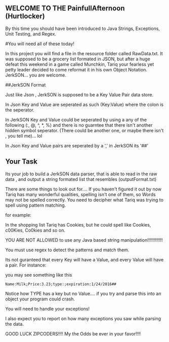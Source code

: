 ## WELCOME TO THE PainfullAfternoon (Hurtlocker)

By this time you should have been introduced to Java Strings, Exceptions, Unit Testing, and Regex.

#You will need all of these today!

In this project you will find a file in the resource folder called RawData.txt. It was supposed to be a grocery list formated in JSON, but after a huge defeat this weekend in a game called Munchkin, Tariq your fearless yet petty leader decided to come reformat it in his own Object Notation. JerkSON... you are welcome.

##JerkSON Format

Just like Json , JerkSON is supposed to be a Key Value Pair data store.

In Json Key and Value are seperated as such (Key:Value) where the colon is the seperator.

In JerkSON Key and Value could be seperated by using a any of the following (:, @, ^, *, %) and there is no guarntee that there isn't another hidden symbol seperator. (There could be another one, or maybe there isn't , you tell me)... lol

In Json Key and Value pairs are seperated by a ',' in JerkSON its '##'

## Your Task
Its your job to build a JerkSON data parser, that is able to read in the raw data , and output a string formated list that resembles (outputFormat.txt) 

There are some things to look out for.... If you haven't figured it out by now Tariq has many wonderful qualities, spelling isn't one of them, so Words may not be spelled correctly. You need to decipher what Tariq was trying to spell using pattern matching.

for example:

In the shopping list Tariq has Cookies, but he could spell like Cookies, c00Kies, Co0kies and so on.

YOU ARE NOT ALLOWED to use any Java based string manipulation!!!!!!!!!!!!

You must use regex to detect the patterns and match them.


Its not guranteed that every Key will have a Value, and every Value will have a pair. For instance:

you may see something like this

`Name:Milk;Price:3.23;type:;expiration:1/24/2016##`

Notice how TYPE has a key but no Value.... if you try and parse this into an object your program could crash.

You will need to handle your exceptions!

I also expect you to report on how many exceptions you saw while parsing the data.


GOOD LUCK ZIPCODERS!!!! My the Odds be ever in your favor!!!!

